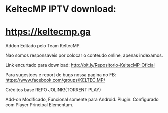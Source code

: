 # KeltecMP IPTV download:
# https://keltecmp.ga

Addon Editado pelo Team KeltecMP.

Nao somos responsaveis por colocar o conteudo online, apenas indexamos.

Link encurtado para download: http://bit.ly/Repositorio-KeltecMP-Oficial

Para sugestoes e report de bugs nossa pagina no FB: https://www.facebook.com/groups/KELTEC.MP/

Créditos base REPO JOLINK!(TORRENT PLAY)

Add-on Modificado, Funcional somente para Android.
Plugin: Configurado com Player Principal Elementum.

